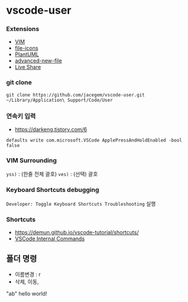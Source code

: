 # vscode-user

### Extensions

- [VIM](https://marketplace.visualstudio.com/items?itemName=vscodevim.vim)
- [file-icons](https://marketplace.visualstudio.com/items?itemName=file-icons.file-icons)
- [PlantUML](https://marketplace.visualstudio.com/items?itemName=jebbs.plantuml)
- [advanced-new-file](https://marketplace.visualstudio.com/items?itemName=patbenatar.advanced-new-file)
- [Live Share](https://marketplace.visualstudio.com/items?itemName=MS-vsliveshare.vsliveshare)

### git clone

```
git clone https://github.com/jacegem/vscode-user.git ~/Library/Application\ Support/Code/User
```

### 연속키 입력

- https://darkeng.tistory.com/6

```
defaults write com.microsoft.VSCode ApplePressAndHoldEnabled -bool false
```

### VIM Surrounding

`yss)` : (한줄 전체 괄호)
`ves)` : (선택) 괄호

### Keyboard Shortcuts debugging

`Developer: Toggle Keyboard Shortcuts Troubleshooting` 실행

### Shortcuts

- https://demun.github.io/vscode-tutorial/shortcuts/
- [VSCode Internal Commands](https://gist.github.com/skfarhat/4e88ef386c93b9dceb98121d9457edbf)


## 폴더 명령

- 이름변경 : r
- 삭제, 이동, 



"ab" hello world!
